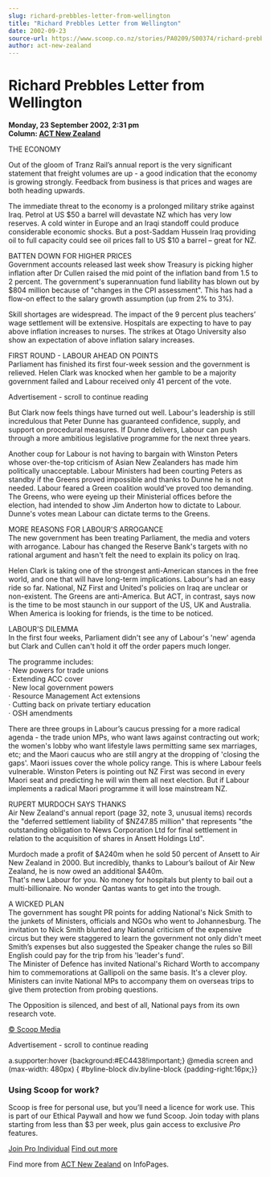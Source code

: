 ```yaml
---
slug: richard-prebbles-letter-from-wellington
title: "Richard Prebbles Letter from Wellington"
date: 2002-09-23
source-url: https://www.scoop.co.nz/stories/PA0209/S00374/richard-prebbles-letter-from-wellington.htm
author: act-new-zealand
---
```

Richard Prebbles Letter from Wellington
=======================================

**Monday, 23 September 2002, 2:31 pm**  
**Column: [ACT New Zealand](https://info.scoop.co.nz/ACT_New_Zealand)**

  
THE ECONOMY

Out of the gloom of Tranz Rail’s annual report is the very significant statement that freight volumes are up - a good indication that the economy is growing strongly. Feedback from business is that prices and wages are both heading upwards.

The immediate threat to the economy is a prolonged military strike against Iraq. Petrol at US $50 a barrel will devastate NZ which has very low reserves. A cold winter in Europe and an Iraqi standoff could produce considerable economic shocks. But a post-Saddam Hussein Iraq providing oil to full capacity could see oil prices fall to US $10 a barrel – great for NZ.

BATTEN DOWN FOR HIGHER PRICES  
Government accounts released last week show Treasury is picking higher inflation after Dr Cullen raised the mid point of the inflation band from 1.5 to 2 percent. The government's superannuation fund liability has blown out by $804 million because of "changes in the CPI assessment". This has had a flow-on effect to the salary growth assumption (up from 2% to 3%).

Skill shortages are widespread. The impact of the 9 percent plus teachers’ wage settlement will be extensive. Hospitals are expecting to have to pay above inflation increases to nurses. The strikes at Otago University also show an expectation of above inflation salary increases.

FIRST ROUND - LABOUR AHEAD ON POINTS  
Parliament has finished its first four-week session and the government is relieved. Helen Clark was knocked when her gamble to be a majority government failed and Labour received only 41 percent of the vote.

Advertisement - scroll to continue reading





But Clark now feels things have turned out well. Labour's leadership is still incredulous that Peter Dunne has guaranteed confidence, supply, and support on procedural measures. If Dunne delivers, Labour can push through a more ambitious legislative programme for the next three years.

Another coup for Labour is not having to bargain with Winston Peters whose over-the-top criticism of Asian New Zealanders has made him politically unacceptable. Labour Ministers had been courting Peters as standby if the Greens proved impossible and thanks to Dunne he is not needed. Labour feared a Green coalition would’ve proved too demanding. The Greens, who were eyeing up their Ministerial offices before the election, had intended to show Jim Anderton how to dictate to Labour. Dunne's votes mean Labour can dictate terms to the Greens.

MORE REASONS FOR LABOUR'S ARROGANCE  
The new government has been treating Parliament, the media and voters with arrogance. Labour has changed the Reserve Bank's targets with no rational argument and hasn't felt the need to explain its policy on Iraq.

Helen Clark is taking one of the strongest anti-American stances in the free world, and one that will have long-term implications. Labour's had an easy ride so far. National, NZ First and United's policies on Iraq are unclear or non-existent. The Greens are anti-America. But ACT, in contrast, says now is the time to be most staunch in our support of the US, UK and Australia. When America is looking for friends, is the time to be noticed.

LABOUR'S DILEMMA  
In the first four weeks, Parliament didn't see any of Labour's 'new' agenda but Clark and Cullen can't hold it off the order papers much longer.

The programme includes:  
· New powers for trade unions  
· Extending ACC cover  
· New local government powers  
· Resource Management Act extensions  
· Cutting back on private tertiary education  
· OSH amendments

There are three groups in Labour’s caucus pressing for a more radical agenda - the trade union MPs, who want laws against contracting out work; the women's lobby who want lifestyle laws permitting same sex marriages, etc; and the Maori caucus who are still angry at the dropping of 'closing the gaps'. Maori issues cover the whole policy range. This is where Labour feels vulnerable. Winston Peters is pointing out NZ First was second in every Maori seat and predicting he will win them all next election. But if Labour implements a radical Maori programme it will lose mainstream NZ.

RUPERT MURDOCH SAYS THANKS  
Air New Zealand's annual report (page 32, note 3, unusual items) records the "deferred settlement liability of $NZ47.85 million" that represents "the outstanding obligation to News Corporation Ltd for final settlement in relation to the acquisition of shares in Ansett Holdings Ltd".

Murdoch made a profit of $A240m when he sold 50 percent of Ansett to Air New Zealand in 2000. But incredibly, thanks to Labour’s bailout of Air New Zealand, he is now owed an additional $A40m.  
That's new Labour for you. No money for hospitals but plenty to bail out a multi-billionaire. No wonder Qantas wants to get into the trough.

A WICKED PLAN  
The government has sought PR points for adding National's Nick Smith to the junkets of Ministers, officials and NGOs who went to Johannesburg. The invitation to Nick Smith blunted any National criticism of the expensive circus but they were staggered to learn the government not only didn't meet Smith’s expenses but also suggested the Speaker change the rules so Bill English could pay for the trip from his 'leader's fund'.  
The Minister of Defence has invited National's Richard Worth to accompany him to commemorations at Gallipoli on the same basis. It's a clever ploy. Ministers can invite National MPs to accompany them on overseas trips to give them protection from probing questions.

The Opposition is silenced, and best of all, National pays from its own research vote.  

[© Scoop Media](http://www.scoop.co.nz/about/terms.html)  

Advertisement - scroll to continue reading



a.supporter:hover {background:#EC4438!important;} @media screen and (max-width: 480px) { #byline-block div.byline-block {padding-right:16px;}}

### Using Scoop for work?

Scoop is free for personal use, but you’ll need a licence for work use. This is part of our Ethical Paywall and how we fund Scoop. Join today with plans starting from less than $3 per week, plus gain access to exclusive _Pro_ features.  
  
[Join Pro Individual](https://pro.scoop.co.nz/Individual/?from=ProIn24) [Find out more](https://pro.scoop.co.nz/using-scoop-for-work/?from=ProIn24)

Find more from [ACT New Zealand](https://info.scoop.co.nz/ACT_New_Zealand) on InfoPages.